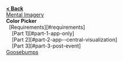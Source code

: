 [**< Back**](Home)  
[Mental Imagery](Mental-Imagery)  
**Color Picker**  
&nbsp;&nbsp;[Requirements][#requirements]  
&nbsp;&nbsp;&nbsp;&nbsp;[Part 1][#part-1-app-only]  
&nbsp;&nbsp;&nbsp;&nbsp;[Part 2][#part-2-app--central-visualization]  
&nbsp;&nbsp;&nbsp;&nbsp;[Part 3][#part-3-post-event]  
[Goosebumps](Goosebumps)  